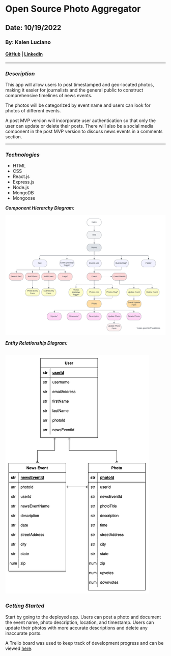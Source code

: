 # Open Source Photo Aggregator

## Date: 10/19/2022

### By: Kalen Luciano

#### [GitHub](https://github.com/kalenluciano) | [LinkedIn](https://www.linkedin.com/in/kalen-luciano-52377b15b/)

---

### **_Description_**

This app will allow users to post timestamped and geo-located photos, making it easier for journalists and the general public to construct comprehensive timelines of news events.

The photos will be categorized by event name and users can look for photos of different events.

A post MVP version will incorporate user authentication so that only the user can update or delete their posts. There will also be a social media component in the post MVP version to discuss news events in a comments section.

---

### **_Technologies_**

-   HTML
-   CSS
-   React.js
-   Express.js
-   Node.js
-   MongoDB
-   Mongoose

**_Component Hierarchy Diagram:_**

![Component Hierarchy Diagram](./assets/open-source-photo-aggregator-components-hierarchy-diagram.png)

**_Entity Relationship Diagram:_**

## ![Entity Relationship Diagram](./assets/open-source-photo-aggregator-ERD.drawio.png)

### **_Getting Started_**

Start by going to the deployed app. Users can post a photo and document the event name, photo description, location, and timestamp. Users can update their photos with more accurate descriptions and delete any inaccurate posts.

A Trello board was used to keep track of development progress and can be viewed [here](https://trello.com/b/01B9Au6B/open-source-photo-aggregator).
